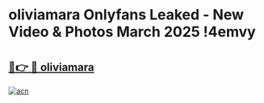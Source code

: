 # oliviamara Onlyfans Leaked - New Video & Photos March 2025 !4emvy

# <h2><a href="https://h76v46.iuczelnia.edu.pl?title=oliviamara&ref=4emvy">🔗👉 🔴 oliviamara</a></h2>

[![acn](https://github.com/user-attachments/assets/0f9c940e-d8b0-45ae-aac7-cd30a18b3e1c)](https://h76v46.iuczelnia.edu.pl?title=oliviamara&ref=4emvy)

